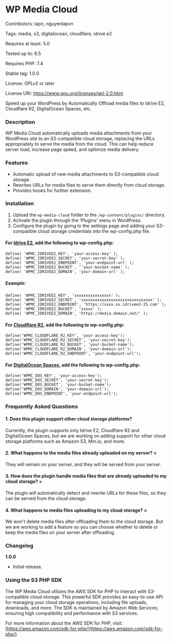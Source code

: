 # WP Media Cloud

Contributors: lapn, nguyenlapvn

Tags: media, s3, digitalocean, cloudflare, idrive e2

Requires at least: 5.0

Tested up to: 6.5

Requires PHP: 7.4

Stable tag: 1.0.0

License: GPLv2 or later

License URI: https://www.gnu.org/licenses/gpl-2.0.html

Speed up your WordPress by Automatically Offload media files to Idrive E2, Cloudflare R2, DigitalOcean Spaces, etc.

### Description

WP Media Cloud automatically uploads media attachments from your WordPress site to an S3-compatible cloud storage, replacing the URLs appropriately to serve the media from the cloud. This can help reduce server load, increase page speed, and optimize media delivery.

### Features

- Automatic upload of new media attachments to S3-compatible cloud storage.
- Rewrites URLs for media files to serve them directly from cloud storage.
- Provides hooks for further extension.

### Installation

1. Upload the `wp-media-cloud` folder to the `/wp-content/plugins/` directory.
2. Activate the plugin through the 'Plugins' menu in WordPress.
3. Configure the plugin by going to the settings page and adding your S3-compatible cloud storage credentials into the wp-config.php file.

#### For [Idrive E2](https://www.idrive.com/s3-storage-e2/guides/default), add the following to wp-config.php:
```
define( 'WPMC_IDRIVEE2_KEY', 'your-access-key' );
define( 'WPMC_IDRIVEE2_SECRET', 'your-secret-key' );
define( 'WPMC_IDRIVEE2_ENDPOINT', 'your-endpoint-url' );
define( 'WPMC_IDRIVEE2_BUCKET', ''your-bucket-name' );
define( 'WPMC_IDRIVEE2_DOMAIN', 'your-domain-url' );
```
##### Example:
```
define( 'WPMC_IDRIVEE2_KEY', 'xxxxxxxxxxxxxxxx' );
define( 'WPMC_IDRIVEE2_SECRET', 'xxxxxxxxxxxxxxxxxxxxxxxxxxxxxxx' );
define( 'WPMC_IDRIVEE2_ENDPOINT', 'https://xxxx.xx.idrivee2-25.com' );
define( 'WPMC_IDRIVEE2_BUCKET', 'xxxxx' );
define( 'WPMC_IDRIVEE2_DOMAIN', 'https://media.domain.net/' );
```

#### For [Cloudflare R2](https://developers.cloudflare.com/r2/), add the following to wp-config.php:
```
define('WPMC_CLOUDFLARE_R2_KEY', 'your-access-key');
define('WPMC_CLOUDFLARE_R2_SECRET', 'your-secret-key');
define('WPMC_CLOUDFLARE_R2_BUCKET', 'your-bucket-name');
define('WPMC_CLOUDFLARE_R2_DOMAIN', 'your-domain-url');
define('WPMC_CLOUDFLARE_R2_ENDPOINT', 'your-endpoint-url');
```

#### For [DigitalOcean Spaces](https://www.digitalocean.com/products/spaces), add the following to wp-config.php:
```
define('WPMC_DOS_KEY', 'your-access-key');
define('WPMC_DOS_SECRET', 'your-secret-key');
define('WPMC_DOS_BUCKET', 'your-bucket-name');
define('WPMC_DOS_DOMAIN', 'your-domain-url');
define('WPMC_DOS_ENDPOINT', 'your-endpoint-url');
```

### Frequently Asked Questions

#### 1. Does this plugin support other cloud storage platforms?

Currently, the plugin supports only Idrive E2, Cloudflare R2 and DigitalOcean Spaces, but we are working on adding support for other cloud storage platforms such as Amazon S3, Min.io, and more.

#### 2. What happens to the media files already uploaded on my server? =

They will remain on your server, and they will be served from your server.

#### 3. How does the plugin handle media files that are already uploaded to my cloud storage? =

The plugin will automatically detect and rewrite URLs for these files, so they can be served from the cloud storage.

#### 4. What happens to media files uploading to my cloud storage? =

We won't delete media files after offloading them to the cloud storage. But we are working to add a feature so you can choose whether to delete or keep the media files on your server after offloading.

### Changelog

**1.0.0**
- Initial release.

### Using the S3 PHP SDK

The WP Media Cloud utilizes the AWS SDK for PHP to interact with S3-compatible cloud storage. This powerful SDK provides an easy-to-use API for managing your cloud storage operations, including file uploads, downloads, and more. The SDK is maintained by Amazon Web Services, ensuring high compatibility and performance with S3 services.

For more information about the AWS SDK for PHP, visit:
[https://aws.amazon.com/sdk-for-php/](https://aws.amazon.com/sdk-for-php/)
